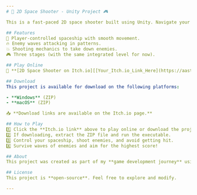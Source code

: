 ```yaml
---
# 🚀 2D Space Shooter - Unity Project 🎮  

This is a fast-paced 2D space shooter built using Unity. Navigate your spaceship, dodge enemy fire, and blast through waves of enemies to survive the battle!  

## Features  
🚀 Player-controlled spaceship with smooth movement.  
🔥 Enemy waves attacking in patterns.  
💥 Shooting mechanics to take down enemies.  
🎮 Three stages (with the same integrated level for now).  

## Play Online  
🔗 **[2D Space Shooter on Itch.io][[Your_Itch.io_Link_Here](https://aasthabhatia.itch.io/2dshooter)]**  

## Download  
This project is available for download on the following platforms:  

- **Windows** (ZIP)  
- **macOS** (ZIP)  

📥 **Download links are available on the Itch.io page.**  

## How to Play  
1️⃣ Click the **Itch.io link** above to play online or download the project.  
2️⃣ If downloading, extract the ZIP file and run the executable.  
3️⃣ Control your spaceship, shoot enemies, and avoid getting hit.  
4️⃣ Survive waves of enemies and aim for the highest score!  

## About  
This project was created as part of my **game development journey** using Unity.  

## License  
This project is **open-source**. Feel free to explore and modify.  

---  
```

